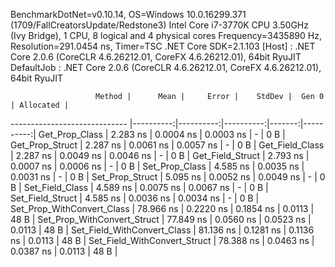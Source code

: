 
BenchmarkDotNet=v0.10.14, OS=Windows 10.0.16299.371 (1709/FallCreatorsUpdate/Redstone3)
Intel Core i7-3770K CPU 3.50GHz (Ivy Bridge), 1 CPU, 8 logical and 4 physical cores
Frequency=3435890 Hz, Resolution=291.0454 ns, Timer=TSC
.NET Core SDK=2.1.103
  [Host]     : .NET Core 2.0.6 (CoreCLR 4.6.26212.01, CoreFX 4.6.26212.01), 64bit RyuJIT
  DefaultJob : .NET Core 2.0.6 (CoreCLR 4.6.26212.01, CoreFX 4.6.26212.01), 64bit RyuJIT


                       Method |      Mean |     Error |    StdDev |  Gen 0 | Allocated |
----------------------------- |----------:|----------:|----------:|-------:|----------:|
               Get_Prop_Class |  2.283 ns | 0.0004 ns | 0.0003 ns |      - |       0 B |
              Get_Prop_Struct |  2.287 ns | 0.0061 ns | 0.0057 ns |      - |       0 B |
              Get_Field_Class |  2.287 ns | 0.0049 ns | 0.0046 ns |      - |       0 B |
             Get_Field_Struct |  2.793 ns | 0.0007 ns | 0.0006 ns |      - |       0 B |
               Set_Prop_Class |  4.585 ns | 0.0035 ns | 0.0031 ns |      - |       0 B |
              Set_Prop_Struct |  5.095 ns | 0.0052 ns | 0.0049 ns |      - |       0 B |
              Set_Field_Class |  4.589 ns | 0.0075 ns | 0.0067 ns |      - |       0 B |
             Set_Field_Struct |  4.585 ns | 0.0036 ns | 0.0034 ns |      - |       0 B |
   Set_Prop_WithConvert_Class | 78.966 ns | 0.2220 ns | 0.1854 ns | 0.0113 |      48 B |
  Set_Prop_WithConvert_Struct | 77.849 ns | 0.0560 ns | 0.0523 ns | 0.0113 |      48 B |
  Set_Field_WithConvert_Class | 81.136 ns | 0.1281 ns | 0.1136 ns | 0.0113 |      48 B |
 Set_Field_WithConvert_Struct | 78.388 ns | 0.0463 ns | 0.0387 ns | 0.0113 |      48 B |
